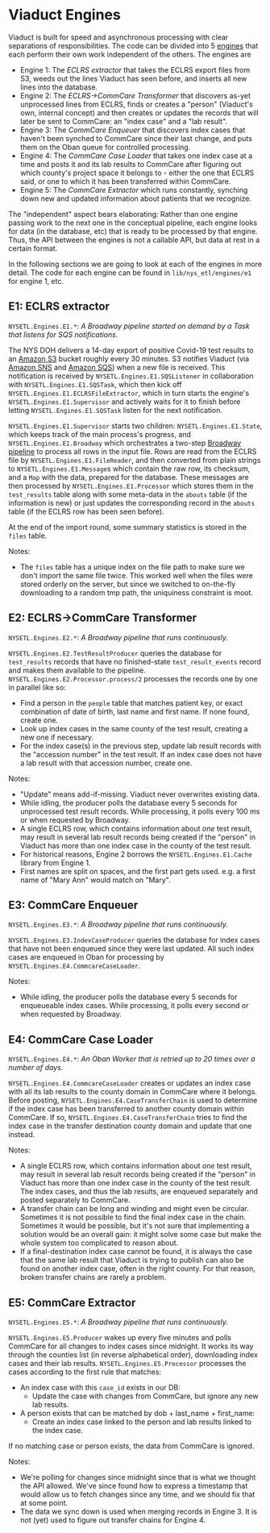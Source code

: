 # Viaduct Engines

Viaduct is built for speed and asynchronous processing with clear separations of responsibilities. The code can be
divided into 5 [engines](https://en.wikipedia.org/wiki/Software_engine) that each perform their own work independent of
the others.  The engines are

* Engine 1: The *ECLRS extractor* that takes the ECLRS export files from S3, weeds out the lines Viaduct has seen
    before, and inserts all new lines into the database.
* Engine 2: The *ECLRS->CommCare Transformer* that discovers as-yet unprocessed lines from ECLRS,
    finds or creates a "person" (Viaduct's own, internal concept) and then creates or updates the records that will later
    be sent to CommCare: an "index case" and a "lab result".
* Engine 3: The *CommCare Enqueuer* that discovers index cases that haven't been synched to CommCare since their
    last change, and puts them on the Oban queue for controlled processing.
* Engine 4: The *CommCare Case Loader* that takes one index case at a time and posts it and its lab results to
    CommCare after figuring out which county's project space it belongs to - either the one that ECLRS said, or one
    to which it has been transferred within CommCare.
* Engine 5: The *CommCare Extractor* which runs constantly, synching down new and updated information about
    patients that we recognize.

The "independent" aspect bears elaborating: Rather than one engine passing work to the next one in the conceptual
pipeline, each engine looks for data (in the database, etc) that is ready to be processed by that engine.  Thus,
the API between the engines is not a callable API, but data at rest in a certain format.

In the following sections we are going to look at each of the engines in more detail.  The code for each engine
can be found in `lib/nys_etl/engines/e1` for engine 1, etc.

## E1: ECLRS extractor

`NYSETL.Engines.E1.*`: _A Broadway pipeline started on demand by a Task that listens for SQS notifications._

The NYS DOH delivers a 14-day export of positive Covid-19 test results to an [Amazon S3](https://aws.amazon.com/s3/) bucket roughly every 30 minutes. S3
notifies Viaduct (via [Amazon SNS](https://aws.amazon.com/sns/) and [Amazon SQS](https://aws.amazon.com/sqs/)) when a new file is received.  This notification is received by `NYSETL.Engines.E1.SQSListener`
in collaboration with `NYSETL.Engines.E1.SQSTask`, which then kick off `NYSETL.Engines.E1.ECLRSFileExtractor`, which in turn starts the
engine's `NYSETL.Engines.E1.Supervisor` and actively waits for it to finish before letting `NYSETL.Engines.E1.SQSTask` listen for the next
notification.

`NYSETL.Engines.E1.Supervisor` starts two children: `NYSETL.Engines.E1.State`, which keeps track of the main process's progress, and `NYSETL.Engines.E1.Broadway`
which orchestrates a two-step [Broadway
pipeline](https://samuelmullen.com/articles/understanding-elixirs-broadway/) to process all rows in the input file.
Rows are read from the ECLRS file by `NYSETL.Engines.E1.FileReader`, and then converted from plain strings
to `NYSETL.Engines.E1.Message`s which contain the raw row, its checksum, and a `Map` with the data, prepared for the database. These
messages are then processed by `NYSETL.Engines.E1.Processor` which stores them in the `test_results` table along with some
meta-data in the `abouts` table (if the information is new) or just updates the corresponding record in the
`abouts` table (if the ECLRS row has been seen before).

At the end of the import round, some summary statistics is stored in the `files` table.

Notes:

* The `files` table has a unique index on the file path to make sure we don't import the same file twice.  This
  worked well when the files were stored orderly on the server, but since we switched to on-the-fly downloading to
  a random tmp path, the uniquiness constraint is moot.

## E2: ECLRS->CommCare Transformer

`NYSETL.Engines.E2.*`: _A Broadway pipeline that runs continuously._

`NYSETL.Engines.E2.TestResultProducer` queries the database for `test_results` records that have no finished-state
`test_result_events` record and makes them available to the pipeline.  `NYSETL.Engines.E2.Processor.process/2` processes the records one by
one in parallel like so:

* Find a person in the `people` table that matches patient key, or exact combination of date of birth, last name and first name. If none found, create one.
* Look up index cases in the same county of the test result, creating a new one if necessary.
* For the index case(s) in the previous step, update lab result records with the "accession number" in the test result.  If an index case does not have a lab result with that accession number, create one.

Notes:

* "Update" means add-if-missing.  Viaduct never overwrites existing data.
* While idling, the producer polls the database every 5 seconds for unprocessed test result records.  While
  processing, it polls every 100 ms or when requested by Broadway.
* A single ECLRS row, which contains information about _one_ test result, may result in several lab result records
  being created if the "person" in Viaduct has more than one index case in the county of the test result.
* For historical reasons, Engine 2 borrows the `NYSETL.Engines.E1.Cache` library from Engine 1.
* First names are split on spaces, and the first part gets used. e.g. a first name of "Mary Ann" would match on "Mary".

## E3: CommCare Enqueuer

`NYSETL.Engines.E3.*`: _A Broadway pipeline that runs continuously._

`NYSETL.Engines.E3.IndexCaseProducer` queries the database for index cases that have not been enqueued since they were last
updated.  All such index cases are enqueued in Oban for processing by `NYSETL.Engines.E4.CommcareCaseLoader`.

Notes:

* While idling, the producer polls the database every 5 seconds for enqueueable index cases.  While processing, it
  polls every second or when requested by Broadway.

## E4: CommCare Case Loader

`NYSETL.Engines.E4.*`: _An Oban Worker that is retried up to 20 times over a number of days._

`NYSETL.Engines.E4.CommcareCaseLoader` creates or updates an index case with all its lab results to the county domain in CommCare
where it belongs.  Before posting, `NYSETL.Engines.E4.CaseTransferChain` is used to determine if the index case has been
transferred to another county domain within CommCare.  If so, `NYSETL.Engines.E4.CaseTransferChain` tries to find the index case in
the transfer destination county domain and update that one instead.

Notes:

* A single ECLRS row, which contains information about _one_ test result, may result in several lab result records
    being created if the "person" in Viaduct has more than one index case in the county of the test result.  The
    index cases, and thus the lab results, are enqueued separately and posted separately to CommCare.
* A transfer chain can be long and winding and might even be circular.  Sometimes it is not possible to find the
    final index case in the chain.  Sometimes it would be possible, but it's not sure that implementing a solution
    would be an overall gain: it might solve some case but make the whole system too complicated to reason about.
* If a final-destination index case cannot be found, it is always the case that the same lab result that Viaduct is
    trying to publish can also be found on another index case, often in the right county.  For that reason, broken
    transfer chains are rarely a problem.

## E5: CommCare Extractor

`NYSETL.Engines.E5.*`: _A Broadway pipeline that runs continuously._

`NYSETL.Engines.E5.Producer` wakes up every five minutes and polls CommCare for all changes to index cases since midnight.  It
works its way through the counties list (in reverse alphabetical order), downloading index cases and their lab
results. `NYSETL.Engines.E5.Processor` processes the cases according to the first rule that matches:

* An index case with this `case_id` exists in our DB:
    * Update the case with changes from CommCare, but ignore any new lab results.
* A person exists that can be matched by dob + last_name + first_name:
    * Create an index case linked to the person and lab results linked to the index case.

If no matching case or person exists, the data from CommCare is ignored.

Notes:

* We're polling for changes since midnight since that is what we thought the API allowed.  We've since found how
  to express a timestamp that would allow us to fetch changes since any time, and we should fix that at some point.
* The data we sync down is used when merging records in Engine 3.  It is not (yet) used to figure out transfer
  chains for Engine 4.
